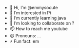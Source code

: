 - 👋 Hi, I’m @emmysocute
- 👀 I’m interested in Pi
- 🌱 I’m currently learning java
- 💞️ I’m looking to collaborate on ?
- 📫 How to reach me youtube
- 😄 Pronouns: ...
- ⚡ Fun fact: em

<!---
emmysocute/emmysocute is a ✨ special ✨ repository because its `README.md` (this file) appears on your GitHub profile.
You can click the Preview link to take a look at your changes.
--->
